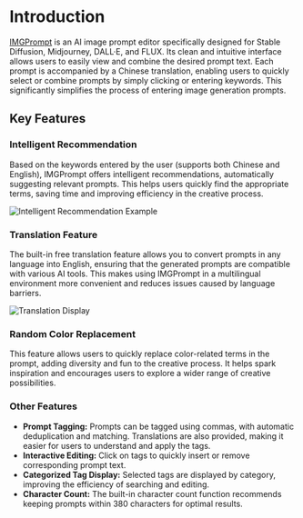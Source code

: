 # Introduction

[IMGPrompt](https://prompt.newzone.top/app/en) is an AI image prompt editor specifically designed for Stable Diffusion, Midjourney, DALL·E, and FLUX. Its clean and intuitive interface allows users to easily view and combine the desired prompt text. Each prompt is accompanied by a Chinese translation, enabling users to quickly select or combine prompts by simply clicking or entering keywords. This significantly simplifies the process of entering image generation prompts.

## Key Features

### Intelligent Recommendation

Based on the keywords entered by the user (supports both Chinese and English), IMGPrompt offers intelligent recommendations, automatically suggesting relevant prompts. This helps users quickly find the appropriate terms, saving time and improving efficiency in the creative process.

![Intelligent Recommendation Example](https://img.newzone.top/gif/imgprompt-ai-suggestions.webp)

### Translation Feature

The built-in free translation feature allows you to convert prompts in any language into English, ensuring that the generated prompts are compatible with various AI tools. This makes using IMGPrompt in a multilingual environment more convenient and reduces issues caused by language barriers.

![Translation Display](https://img.newzone.top/gif/imgprompt-translate.webp)

### Random Color Replacement

This feature allows users to quickly replace color-related terms in the prompt, adding diversity and fun to the creative process. It helps spark inspiration and encourages users to explore a wider range of creative possibilities.

### Other Features

- **Prompt Tagging:** Prompts can be tagged using commas, with automatic deduplication and matching. Translations are also provided, making it easier for users to understand and apply the tags.
- **Interactive Editing:** Click on tags to quickly insert or remove corresponding prompt text.
- **Categorized Tag Display:** Selected tags are displayed by category, improving the efficiency of searching and editing.
- **Character Count:** The built-in character count function recommends keeping prompts within 380 characters for optimal results.
